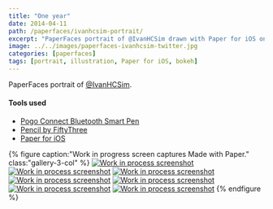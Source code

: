 ```yaml
---
title: "One year"
date: 2014-04-11
path: /paperfaces/ivanhcsim-portrait/
excerpt: "PaperFaces portrait of @IvanHCSim drawn with Paper for iOS on an iPad."
image: ../../images/paperfaces-ivanhcsim-twitter.jpg
categories: [paperfaces]
tags: [portrait, illustration, Paper for iOS, bokeh]
---
```


PaperFaces portrait of [@IvanHCSim](https://twitter.com/IvanHCSim).

#### Tools used

- [Pogo Connect Bluetooth Smart Pen](https://www.amazon.com/gp/product/B009K448L4/ref=as_li_ss_tl?ie=UTF8&camp=1789&creative=390957&creativeASIN=B009K448L4&linkCode=as2&tag=mademist-20)
- [Pencil by FiftyThree](https://www.amazon.com/FiftyThree-Digital-Stylus-Pencil-iPhone/dp/B01JJBUYR4/ref=as_li_ss_tl?keywords=pencil+53&qid=1550586265&s=gateway&sr=8-3&linkCode=ll1&tag=mademist-20&linkId=0134793cb840affff60f2e45a7f64678&language=en_US)
- [Paper for iOS](https://paper.bywetransfer.com/)

{% figure caption:"Work in progress screen captures Made with Paper." class:"gallery-3-col" %}
[![Work in process screenshot](../../images/paperfaces-ivanhcsim-process-1-600.jpg)](../../images/paperfaces-ivanhcsim-process-1-lg.jpg)
[![Work in process screenshot](../../images/paperfaces-ivanhcsim-process-2-600.jpg)](../../images/paperfaces-ivanhcsim-process-2-lg.jpg)
[![Work in process screenshot](../../images/paperfaces-ivanhcsim-process-3-600.jpg)](../../images/paperfaces-ivanhcsim-process-3-lg.jpg)
[![Work in process screenshot](../../images/paperfaces-ivanhcsim-process-4-600.jpg)](../../images/paperfaces-ivanhcsim-process-4-lg.jpg)
[![Work in process screenshot](../../images/paperfaces-ivanhcsim-process-5-600.jpg)](../../images/paperfaces-ivanhcsim-process-5-lg.jpg)
[![Work in process screenshot](../../images/paperfaces-ivanhcsim-process-6-600.jpg)](../../images/paperfaces-ivanhcsim-process-6-lg.jpg)
[![Work in process screenshot](../../images/paperfaces-ivanhcsim-process-7-600.jpg)](../../images/paperfaces-ivanhcsim-process-7-lg.jpg)
{% endfigure %}
